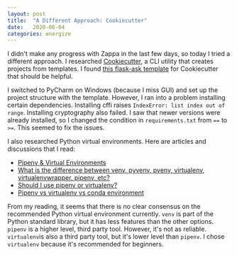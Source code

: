```yaml
---
layout: post
title:  "A Different Approach: Cookiecutter"
date:   2020-06-04
categories: energize
---
```


I didn't make any progress with Zappa in the last few days, so today I tried a
different approach. I researched [Cookiecutter], a CLI utility that creates
projects from templates. I found [this flask-ask template] for Cookiecutter
that should be helpful.

I switched to PyCharm on Windows (because I miss GUI) and set up the project
structure with the template. However, I ran into a problem installing certain
dependencies. Installing cffi raises `IndexError: list index out of range`.
Installing cryptography also failed. I saw that newer versions were already
installed, so I changed the condition in `requirements.txt` from `==` to `>=`.
This seemed to fix the issues.

I also researched Python virtual environments. Here are articles and
discussions that I read:
- [Pipenv & Virtual Environments]
- [What is the difference between venv, pyvenv, pyenv, virtualenv, virtualenvwrapper, pipenv, etc?]
- [Should I use pipenv or virtualenv?]
- [Pipenv vs virtualenv vs conda environment]

From my reading, it seems that there is no clear consensus on the recommended
Python virtual environment currently. `venv` is part of the Python standard
library, but it has less features than the other options. `pipenv` is a higher
level, third party tool. However, it's not as reliable. `virtualenv`is also a
third party tool, but it's lower level than `pipenv`. I chose `virtualenv`
because it's recommended for beginners.

  [Cookiecutter]: https://cookiecutter.readthedocs.io/en/1.7.2/README.html
  [this flask-ask template]: https://github.com/chrisvoncsefalvay/cookiecutter-flask-ask
  [Pipenv & Virtual Environments]: https://docs.python-guide.org/dev/virtualenvs/
  [What is the difference between venv, pyvenv, pyenv, virtualenv, virtualenvwrapper, pipenv, etc?]: https://stackoverflow.com/questions/41573587/what-is-the-difference-between-venv-pyvenv-pyenv-virtualenv-virtualenvwrappe
  [Should I use pipenv or virtualenv?]: https://www.reddit.com/r/learnpython/comments/9lrcee/should_i_use_pipenv_or_virtualenv/
  [Pipenv vs virtualenv vs conda environment]: https://medium.com/@krishnaregmi/pipenv-vs-virtualenv-vs-conda-environment-3dde3f6869ed
